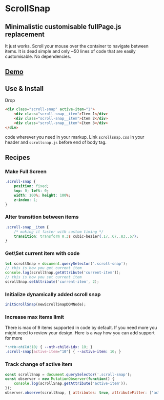 # ScrollSnap
## Minimalistic customisable fullPage.js replacement

It just works. Scroll your mouse over the container to navigate between items.
It is dead simple and only ~50 lines of code that are easily customisable. No dependencies.

## [Demo](https://alexuslab.com/scrollsnap/)

## Use & Install
Drop 
```html
<div class="scroll-snap" active-item="1">
    <div class="scroll-snap__item">Item 1</div>
    <div class="scroll-snap__item">Item 2</div>
    <div class="scroll-snap__item">Item 3</div>
</div>
```
code wherever you need in your markup. 
Link `scrollsnap.css` in your header and `scrollsnap.js` before end of body tag. 

## Recipes

### Make Full Screen
```css
.scroll-snap {
    position: fixed;
    top: 0; left: 0;
    width: 100%; height: 100%;
    z-index: 1;
}
```

### Alter transition between items
```css
.scroll-snap__item {
    /* making it faster with custom timing */
    transition: transform 0.3s cubic-bezier(.17,.67,.83,.67);
}
```

### Get\Set current item with code
```js
let scrollSnap = document.querySelector('.scroll-snap');
// this is how you get current item
console.log(scrollSnap.getAttribute('current-item'));
// this is how you set current item
scrollSnap.setAttribute('current-item', 2);
```

### Initialize dynamically added scroll snap
```js
initScrollSnap(newScrollSnapDOMNode);
```

### Increase max items limit
There is max of 9 items supported in code by default. If you need more you might need to review your design. Here is a way how you can add support for more
```css
*:nth-child(10) { --nth-child-idx: 10; }
.scroll-snap[active-item="10"] { --active-item: 10; }
```

### Track change of active item
```js
const scrollSnap = document.querySelector('.scroll-snap');
const observer = new MutationObserver(function() {
    console.log(scrollSnap.getAttribute('active-item'));
});
observer.observe(scrollSnap, { attributes: true, attributeFilter: ['active-item']});
```
